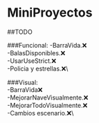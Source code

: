 # MiniProyectos

##TODO

###Funcional:
-BarraVida.:x:\
-BalasDisponibles.:x:\
-UsarUseStrict.:x:\
-Policia y estrellas.:x:\




###Visual:\
-BarraVida:x:\
-MejorarNaveVisualmente.:x:\
-MejorarTodoVisualmente.:x:\
-Cambios escenario.:x:\
